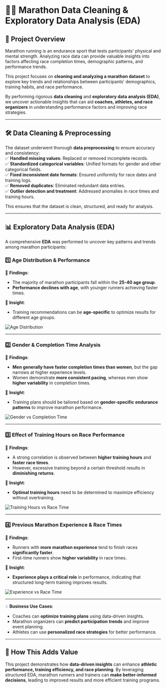 # 🏃‍♂️ Marathon Data Cleaning & Exploratory Data Analysis (EDA)

## 📌 Project Overview  
Marathon running is an endurance sport that tests participants' physical and mental strength. Analyzing race data can provide valuable insights into factors affecting race completion times, demographic patterns, and performance trends.

This project focuses on **cleaning and analyzing a marathon dataset** to explore key trends and relationships between participants’ demographics, training habits, and race performance.

By performing rigorous **data cleaning** and **exploratory data analysis (EDA)**, we uncover actionable insights that can aid **coaches, athletes, and race organizers** in understanding performance factors and improving race strategies.

---

## 🛠️ Data Cleaning & Preprocessing  
The dataset underwent thorough **data preprocessing** to ensure accuracy and consistency:  
✅ **Handled missing values**: Replaced or removed incomplete records.  
✅ **Standardized categorical variables**: Unified formats for gender and other categorical fields.  
✅ **Fixed inconsistent date formats**: Ensured uniformity for race dates and training logs.  
✅ **Removed duplicates**: Eliminated redundant data entries.  
✅ **Outlier detection and treatment**: Addressed anomalies in race times and training hours.  

This ensures that the dataset is clean, structured, and ready for analysis.  

---

## 📊 Exploratory Data Analysis (EDA)  
A comprehensive **EDA** was performed to uncover key patterns and trends among marathon participants:  

### **1️⃣ Age Distribution & Performance**  
📌 **Findings**:  
- The majority of marathon participants fall within the **25-40 age group**.  
- **Performance declines with age**, with younger runners achieving faster times.  

📌 **Insight**:  
- Training recommendations can be **age-specific** to optimize results for different age groups.  

![Age Distribution](https://raw.githubusercontent.com/your-username/your-repo/main/Marathon_Data_Cleaning/age_distribution.png)

---

### **2️⃣ Gender & Completion Time Analysis**  
📌 **Findings**:  
- **Men generally have faster completion times than women**, but the gap narrows at higher experience levels.  
- Women demonstrate **more consistent pacing**, whereas men show **higher variability** in completion times.  

📌 **Insight**:  
- Training plans should be tailored based on **gender-specific endurance patterns** to improve marathon performance.  

![Gender vs Completion Time](https://raw.githubusercontent.com/your-username/your-repo/main/Marathon_Data_Cleaning/gender_vs_time.png)

---

### **3️⃣ Effect of Training Hours on Race Performance**  
📌 **Findings**:  
- A strong correlation is observed between **higher training hours** and **faster race times**.  
- However, excessive training beyond a certain threshold results in **diminishing returns**.  

📌 **Insight**:  
- **Optimal training hours** need to be determined to maximize efficiency without overtraining.  

![Training Hours vs Race Time](https://raw.githubusercontent.com/your-username/your-repo/main/Marathon_Data_Cleaning/training_vs_time.png)

---

### **4️⃣ Previous Marathon Experience & Race Times**  
📌 **Findings**:  
- Runners with **more marathon experience** tend to finish races **significantly faster**.  
- First-time runners show **higher variability** in race times.  

📌 **Insight**:  
- **Experience plays a critical role** in performance, indicating that structured long-term training improves results.  

![Experience vs Race Time](https://raw.githubusercontent.com/your-username/your-repo/main/Marathon_Data_Cleaning/experience_vs_time.png)

---

💡 **Business Use Cases**:  
- Coaches can **optimize training plans** using data-driven insights.  
- Marathon organizers can **predict participation trends** and improve event planning.  
- Athletes can use **personalized race strategies** for better performance.  

---

## 📌 How This Adds Value  
This project demonstrates how **data-driven insights** can enhance **athletic performance, training efficiency, and race planning**. By leveraging structured EDA, marathon runners and trainers can **make better-informed decisions**, leading to improved results and more efficient training programs.  
